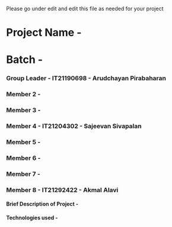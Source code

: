 Please go under edit and edit this file as needed for your project

# Project Name - 
# Batch - 
### Group Leader - IT21190698 - Arudchayan Pirabaharan
### Member 2 - 
### Member 3 - 
### Member 4 - IT21204302 - Sajeevan Sivapalan
### Member 5 - 
### Member 6 - 
### Member 7 - 
### Member 8 - IT21292422 - Akmal Alavi

#### Brief Description of Project - 
#### Technologies used - 


